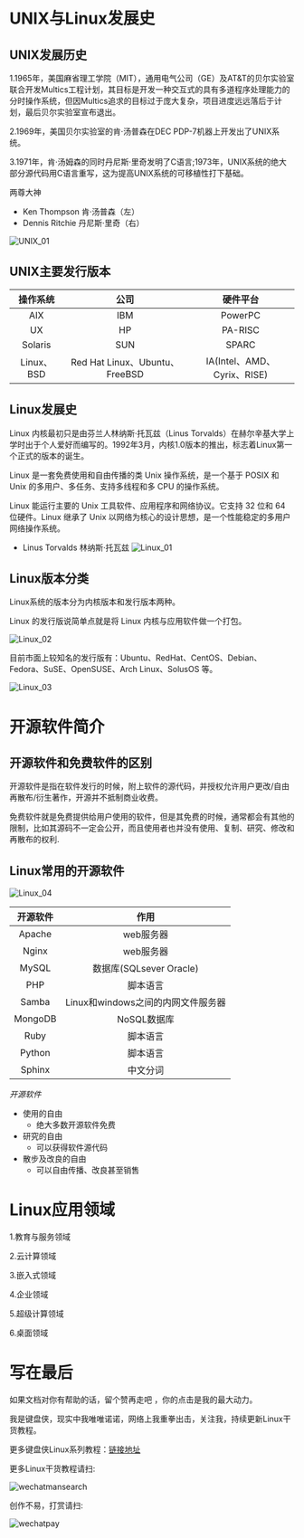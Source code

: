 # UNIX与Linux发展史

## UNIX发展历史

1.1965年，美国麻省理工学院（MIT），通用电气公司（GE）及AT&T的贝尔实验室联合开发Multics工程计划，其目标是开发一种交互式的具有多道程序处理能力的分时操作系统，但因Multics追求的目标过于庞大复杂，项目进度远远落后于计划，最后贝尔实验室宣布退出。

2.1969年，美国贝尔实验室的肯·汤普森在DEC PDP-7机器上开发出了UNIX系统。

3.1971年，肯·汤姆森的同时丹尼斯·里奇发明了C语言;1973年，UNIX系统的绝大部分源代码用C语言重写，这为提高UNIX系统的可移植性打下基础。

两尊大神

* Ken Thompson 肯·汤普森（左）
* Dennis Ritchie 丹尼斯·里奇（右）

![UNIX_01](https://ylighgh.gitee.io/blogparkcdn/images/UNIX_01.png)

## UNIX主要发行版本

| 操作系统 | 公司 | 硬件平台 |
| :----:|:----: | :----: |
| AIX | IBM | PowerPC |
| UX | HP | PA-RISC |
| Solaris | SUN | SPARC |
| Linux、BSD | Red Hat Linux、Ubuntu、FreeBSD | IA(Intel、AMD、Cyrix、RISE) |
 
## Linux发展史

Linux 内核最初只是由芬兰人林纳斯·托瓦兹（Linus Torvalds）在赫尔辛基大学上学时出于个人爱好而编写的。1992年3月，内核1.0版本的推出，标志着Linux第一个正式的版本的诞生。

Linux 是一套免费使用和自由传播的类 Unix 操作系统，是一个基于 POSIX 和 Unix 的多用户、多任务、支持多线程和多 CPU 的操作系统。

Linux 能运行主要的 Unix 工具软件、应用程序和网络协议。它支持 32 位和 64 位硬件。Linux 继承了 Unix 以网络为核心的设计思想，是一个性能稳定的多用户网络操作系统。

* Linus Torvalds 林纳斯·托瓦兹
![Linux_01](https://ylighgh.gitee.io/blogparkcdn/images/Linux_01.png)

## Linux版本分类

Linux系统的版本分为内核版本和发行版本两种。

Linux 的发行版说简单点就是将 Linux 内核与应用软件做一个打包。

![Linux_02](https://ylighgh.gitee.io/blogparkcdn/images/Linux_02.png)

目前市面上较知名的发行版有：Ubuntu、RedHat、CentOS、Debian、Fedora、SuSE、OpenSUSE、Arch Linux、SolusOS 等。

![Linux_03](https://ylighgh.gitee.io/blogparkcdn/images/Linux_03.png)

# 开源软件简介

## 开源软件和免费软件的区别
开源软件是指在软件发行的时候，附上软件的源代码，并授权允许用户更改/自由再散布/衍生著作，开源并不抵制商业收费。 

免费软件就是免费提供给用户使用的软件，但是其免费的时候，通常都会有其他的限制，比如其源码不一定会公开，而且使用者也并没有使用、复制、研究、修改和再散布的权利.

## Linux常用的开源软件

![Linux_04](https://ylighgh.gitee.io/blogparkcdn/images/Linux_04.png)

| 开源软件 | 作用 |
| :----:|:----: | 
| Apache | web服务器 |
| Nginx | web服务器 |
| MySQL | 数据库(SQLsever   Oracle)|
| PHP | 脚本语言 |
| Samba | Linux和windows之间的内网文件服务器 |
| MongoDB | NoSQL数据库 |
| Ruby | 脚本语言 |
| Python | 脚本语言 |
| Sphinx | 中文分词 |

*开源软件*            
- 使用的自由 
    - 绝大多数开源软件免费
 - 研究的自由 
    - 可以获得软件源代码
- 散步及改良的自由 
    - 可以自由传播、改良甚至销售

# Linux应用领域

1.教育与服务领域

2.云计算领域

3.嵌入式领域

4.企业领域

5.超级计算领域

6.桌面领域

# 写在最后

如果文档对你有帮助的话，留个赞再走吧 ，你的点击是我的最大动力。

我是键盘侠，现实中我唯唯诺诺，网络上我重拳出击，关注我，持续更新Linux干货教程。

更多键盘侠Linux系列教程：[链接地址](https://www.cnblogs.com/MrKeyboard/category/1786086.html)

更多Linux干货教程请扫:

![wechatmansearch](https://ylighgh.gitee.io/blogparkcdn/images/wechatmansearch.jpg)

创作不易，打赏请扫:

![wechatpay](https://ylighgh.gitee.io/blogparkcdn/images/wechatpay.png)